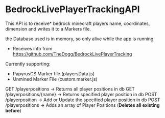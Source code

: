 # BedrockLivePlayerTrackingAPI

This API is to receive* bedrock minecraft players name, coordinates, dimension and writes it to a Markers file.

the Database used is in memory, so only alive while the app is running

* Receives info from https://github.com/TheDogg/BedrockLivePlayerTracking

Currently supporting:
- PapyrusCS Marker file (playersData.js)
- Unmined Marker File (custom.marker.js)

GET /playerpositions -> Returns all player positions in db
GET /playerpositions/{name}  -> Returns specified player position in db
POST /playerposition  -> Add or Update the specified player position in db
POST /playerpositions  -> Adds an array of Player Positions (**Deletes all existing before**)
